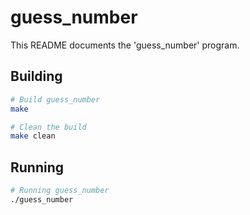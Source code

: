 # guess_number

This README documents the 'guess_number' program.

## Building

```bash
# Build guess_number
make 

# Clean the build
make clean
```

## Running

```bash
# Running guess_number
./guess_number
```

